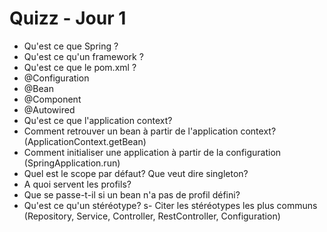 # Quizz - Jour 1

- Qu'est ce que Spring ?
- Qu'est ce qu'un framework ?
- Qu'est ce que le pom.xml ?
- @Configuration
- @Bean
- @Component
- @Autowired
- Qu'est ce que l'application context?
- Comment retrouver un bean à partir de l'application context? (ApplicationContext.getBean)
- Comment initialiser une application à partir de la configuration (SpringApplication.run)
- Quel est le scope par défaut? Que veut dire singleton?
- A quoi servent les profils?
- Que se passe-t-il si un bean n'a pas de profil défini?
- Qu'est ce qu'un stéréotype?
  s- Citer les stéréotypes les plus communs (Repository, Service, Controller, RestController, Configuration)